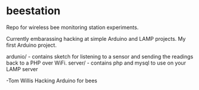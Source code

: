 # beestation
Repo for wireless bee monitoring station experiments.

Currently embarassing hacking at simple Arduino and LAMP projects.  My first Arduino project.

ardunio/ - contains sketch for listening to a sensor and sending the readings back to a PHP over WiFi.
server/ - contains php and mysql to use on your LAMP server

-Tom Willis
Hacking Arduino for bees
